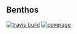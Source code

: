 ## Benthos

[![travis build](https://img.shields.io/travis/USER/REPO.svg)](https://travis-ci.org/zsmith27/Benthos.svg?branch=master)
[![coverage](https://img.shields.io/coveralls/jekyll/jekyll.svg)](https://github.com/zsmith27/Benthos)

